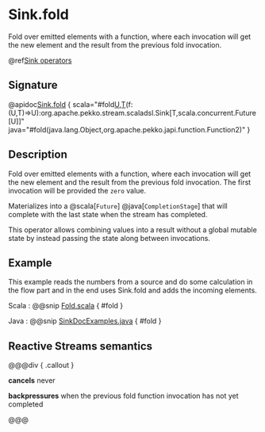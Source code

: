 # Sink.fold

Fold over emitted elements with a function, where each invocation will get the new element and the result from the previous fold invocation.

@ref[Sink operators](../index.md#sink-operators)

## Signature

@apidoc[Sink.fold](Sink$) { scala="#fold[U,T](zero:U)(f:(U,T)=&gt;U):org.apache.pekko.stream.scaladsl.Sink[T,scala.concurrent.Future[U]]" java="#fold(java.lang.Object,org.apache.pekko.japi.function.Function2)" }

## Description

Fold over emitted elements with a function, where each invocation will get the new element and the result from the
previous fold invocation. The first invocation will be provided the `zero` value.

Materializes into a @scala[`Future`] @java[`CompletionStage`] that will complete with the last state when the stream has completed.

This operator allows combining values into a result without a global mutable state by instead passing the state along
between invocations.

## Example

This example reads the numbers from a source and do some calculation in the flow part and in the end uses Sink.fold and adds the incoming elements.

Scala
:   @@snip [Fold.scala](/docs/src/test/scala/docs/stream/operators/sink/Fold.scala) { #fold }

Java
:   @@snip [SinkDocExamples.java](/docs/src/test/java/jdocs/stream/operators/SinkDocExamples.java) { #fold }

## Reactive Streams semantics

@@@div { .callout }

**cancels** never

**backpressures** when the previous fold function invocation has not yet completed

@@@

